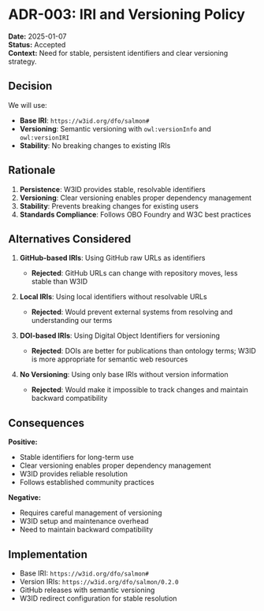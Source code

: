 # ADR-003: IRI and Versioning Policy

**Date:** 2025-01-07  
**Status:** Accepted  
**Context:** Need for stable, persistent identifiers and clear versioning strategy.

## Decision

We will use:

- **Base IRI**: `https://w3id.org/dfo/salmon#`
- **Versioning**: Semantic versioning with `owl:versionInfo` and `owl:versionIRI`
- **Stability**: No breaking changes to existing IRIs

## Rationale

1. **Persistence**: W3ID provides stable, resolvable identifiers
2. **Versioning**: Clear versioning enables proper dependency management
3. **Stability**: Prevents breaking changes for existing users
4. **Standards Compliance**: Follows OBO Foundry and W3C best practices

## Alternatives Considered

1. **GitHub-based IRIs**: Using GitHub raw URLs as identifiers
   - **Rejected**: GitHub URLs can change with repository moves, less stable than W3ID
   
2. **Local IRIs**: Using local identifiers without resolvable URLs
   - **Rejected**: Would prevent external systems from resolving and understanding our terms
   
3. **DOI-based IRIs**: Using Digital Object Identifiers for versioning
   - **Rejected**: DOIs are better for publications than ontology terms; W3ID is more appropriate for semantic web resources
   
4. **No Versioning**: Using only base IRIs without version information
   - **Rejected**: Would make it impossible to track changes and maintain backward compatibility

## Consequences

**Positive:**

- Stable identifiers for long-term use
- Clear versioning enables proper dependency management
- W3ID provides reliable resolution
- Follows established community practices

**Negative:**

- Requires careful management of versioning
- W3ID setup and maintenance overhead
- Need to maintain backward compatibility

## Implementation

- Base IRI: `https://w3id.org/dfo/salmon#`
- Version IRIs: `https://w3id.org/dfo/salmon/0.2.0`
- GitHub releases with semantic versioning
- W3ID redirect configuration for stable resolution
